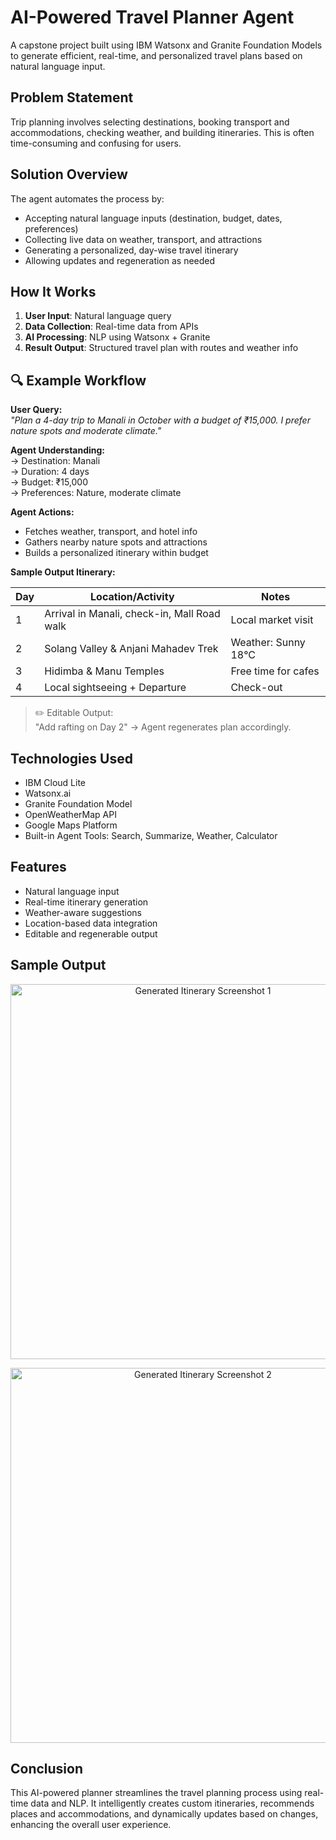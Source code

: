 # AI-Powered Travel Planner Agent
A capstone project built using IBM Watsonx and Granite Foundation Models to generate efficient, real-time, and personalized travel plans based on natural language input.

## Problem Statement
Trip planning involves selecting destinations, booking transport and accommodations, checking weather, and building itineraries. This is often time-consuming and confusing for users.

## Solution Overview
The agent automates the process by:
- Accepting natural language inputs (destination, budget, dates, preferences)
- Collecting live data on weather, transport, and attractions
- Generating a personalized, day-wise travel itinerary
- Allowing updates and regeneration as needed

## How It Works
1. **User Input**: Natural language query
2. **Data Collection**: Real-time data from APIs
3. **AI Processing**: NLP using Watsonx + Granite
4. **Result Output**: Structured travel plan with routes and weather info

## 🔍 Example Workflow
**User Query:**  
*"Plan a 4-day trip to Manali in October with a budget of ₹15,000. I prefer nature spots and moderate climate."*

**Agent Understanding:**  
→ Destination: Manali  
→ Duration: 4 days  
→ Budget: ₹15,000  
→ Preferences: Nature, moderate climate

**Agent Actions:**  
- Fetches weather, transport, and hotel info  
- Gathers nearby nature spots and attractions  
- Builds a personalized itinerary within budget

**Sample Output Itinerary:**

| Day | Location/Activity | Notes |
|-----|-------------------|-------|
| 1 | Arrival in Manali, check-in, Mall Road walk | Local market visit |
| 2 | Solang Valley & Anjani Mahadev Trek | Weather: Sunny 18°C |
| 3 | Hidimba & Manu Temples | Free time for cafes |
| 4 | Local sightseeing + Departure | Check-out |

> ✏️ Editable Output:  
> "Add rafting on Day 2" → Agent regenerates plan accordingly.

## Technologies Used
- IBM Cloud Lite
- Watsonx.ai
- Granite Foundation Model
- OpenWeatherMap API
- Google Maps Platform
- Built-in Agent Tools: Search, Summarize, Weather, Calculator

## Features
- Natural language input
- Real-time itinerary generation
- Weather-aware suggestions
- Location-based data integration
- Editable and regenerable output

## Sample Output
<p align="center">
  <img src="./assets/itinerary-output-1.png" width="600" alt="Generated Itinerary Screenshot 1">
</p>
<p align="center">
  <img src="./assets/itinerary-output-2.png" width="600" alt="Generated Itinerary Screenshot 2">
</p>

## Conclusion
This AI-powered planner streamlines the travel planning process using real-time data and NLP. It intelligently creates custom itineraries, recommends places and accommodations, and dynamically updates based on changes, enhancing the overall user experience.
